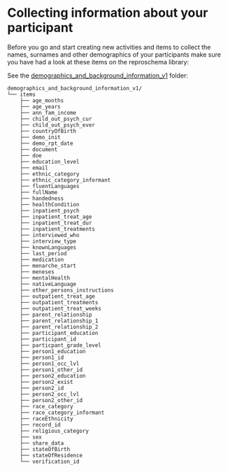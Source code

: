 # Collecting information about your participant

Before you go and start creating new activities and items to collect the names, surnames and other demographics of your participants make sure you have had a look at these items on the reproschema library: 

See the [demographics_and_background_information_v1](https://github.com/ReproNim/reproschema-library/tree/master/activities/demographics_and_background_information_v1/items) folder:

```
demographics_and_background_information_v1/
└── items
    ├── age_months
    ├── age_years
    ├── ann_fam_income
    ├── child_out_psych_cur
    ├── child_out_psych_ever
    ├── countryOfBirth
    ├── demo_init
    ├── demo_rpt_date
    ├── document
    ├── doe
    ├── education_level
    ├── email
    ├── ethnic_category
    ├── ethnic_category_informant
    ├── fluentLanguages
    ├── fullName
    ├── handedness
    ├── healthCondition
    ├── inpatient_psych
    ├── inpatient_treat_age
    ├── inpatient_treat_dur
    ├── inpatient_treatments
    ├── interviewed_who
    ├── interview_type
    ├── knownLanguages
    ├── last_period
    ├── medication
    ├── menarche_start
    ├── meneses
    ├── mentalHealth
    ├── nativeLanguage
    ├── other_persons_instructions
    ├── outpatient_treat_age
    ├── outpatient_treatments
    ├── outpatient_treat_weeks
    ├── parent_relationship
    ├── parent_relationship_1
    ├── parent_relationship_2
    ├── participant_education
    ├── participant_id
    ├── particpant_grade_level
    ├── person1_education
    ├── person1_id
    ├── person1_occ_lvl
    ├── person1_other_id
    ├── person2_education
    ├── person2_exist
    ├── person2_id
    ├── person2_occ_lvl
    ├── person2_other_id
    ├── race_category
    ├── race_category_informant
    ├── raceEthnicity
    ├── record_id
    ├── religious_category
    ├── sex
    ├── share_data
    ├── stateOfBirth
    ├── stateOfResidence
    └── verification_id
```